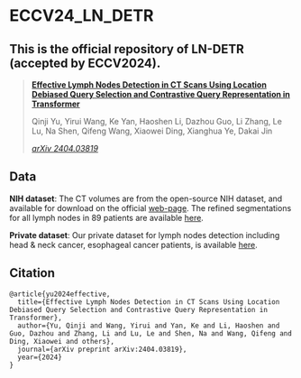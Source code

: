 # ECCV24_LN_DETR
## This is the official repository of LN-DETR (accepted by ECCV2024).


> [**Effective Lymph Nodes Detection in CT Scans Using Location Debiased Query Selection and Contrastive Query Representation in Transformer**](https://arxiv.org/abs/2404.03819)
> 
> Qinji Yu, Yirui Wang, Ke Yan, Haoshen Li, Dazhou Guo, Li Zhang, Le Lu, Na Shen, Qifeng Wang, Xiaowei Ding, Xianghua Ye, Dakai Jin
> 
> *[arXiv 2404.03819](https://arxiv.org/abs/2404.03819)*
## Data
**NIH dataset**: The CT volumes are from the open-source NIH dataset, and available for download on the official [web-page](https://www.cancerimagingarchive.net/collection/ct-lymph-nodes/). The refined segmentations for all lymph nodes in 89 patients are available [here](https://drive.google.com/uc?id=1iVCnZc1GHwtx9scyAXdANqz2HdQArTHn). 

**Private dataset**: Our private dataset for lymph nodes detection including head & neck cancer, esophageal cancer patients, is available [here](https://drive.google.com/drive/folders/1weDKL9wCBPa9XJdag7LKnEHOFwCuyc7K?usp=sharing).

## Citation

```
@article{yu2024effective,
  title={Effective Lymph Nodes Detection in CT Scans Using Location Debiased Query Selection and Contrastive Query Representation in Transformer},
  author={Yu, Qinji and Wang, Yirui and Yan, Ke and Li, Haoshen and Guo, Dazhou and Zhang, Li and Lu, Le and Shen, Na and Wang, Qifeng and Ding, Xiaowei and others},
  journal={arXiv preprint arXiv:2404.03819},
  year={2024}
}
```
